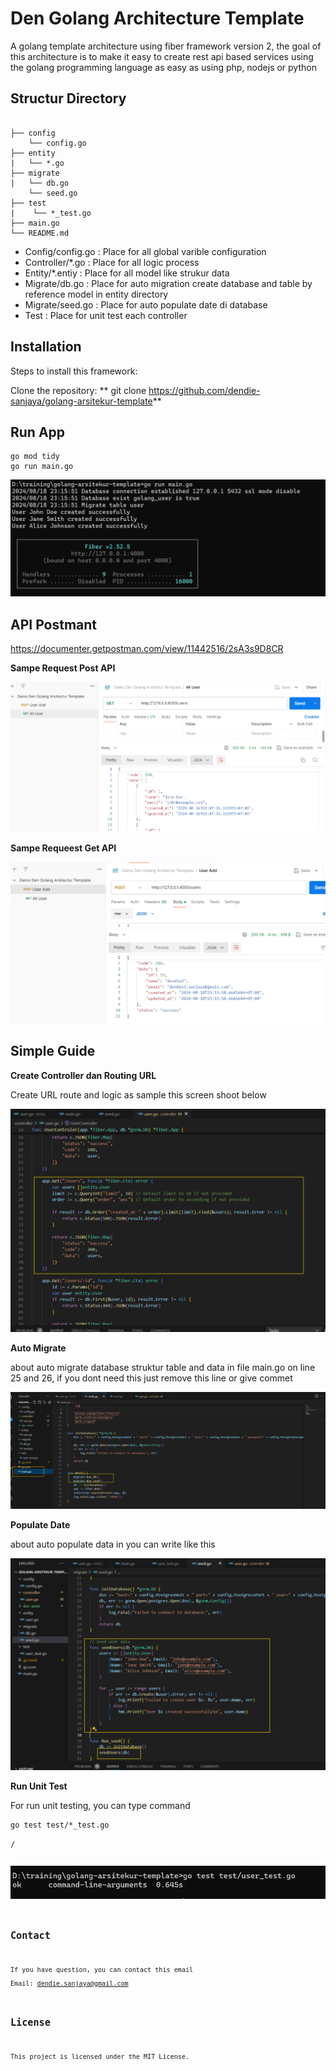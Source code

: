 # Den Golang Architecture Template

A golang template architecture using fiber framework version 2, the goal of this architecture is to make it easy to create rest api based services using the golang programming language as easy as using php, nodejs or python

## Structur Directory
<pre><code>
├── config
    └── config.go
├── entity
|   └── *.go
├── migrate
|   └── db.go
    └── seed.go
├── test
|    └── *_test.go
├── main.go
└── README.md
</code></pre>

- Config/config.go  : Place for all global varible configuration 
- Controller/*.go   : Place for all logic process
- Entity/*.entiy    : Place for all model like strukur data
- Migrate/db.go     : Place for auto migration create database and table by reference model  in entity directory
- Migrate/seed.go   : Place for auto populate date di database
- Test              : Place for unit test each controller 

## Installation

Steps to install this framework:

Clone the repository:
  ** git clone https://github.com/dendie-sanjaya/golang-arsitekur-template**

## Run App
<pre><code>go mod tidy
go run main.go  
</code></pre>   

![Run Program](./doc-asset/run-program.png)

## API Postmant 

https://documenter.getpostman.com/view/11442516/2sA3s9D8CR

**Sampe Request Post API**

![Sampe Post API](./doc-asset/sampe-create-request-get.png)

**Sampe Requeest Get API**

![Sampe Get API](./doc-asset/sampe-create-request-post.png)

## Simple Guide 

**Create Controller dan Routing URL**

Create URL route and logic as sample this screen shoot below  

![Sampe Get API](./doc-asset/sample-create-respon.png)

**Auto Migrate**

about auto migrate database struktur table and data in file main.go on line 25 and 26, if you dont need this just remove this line or give commet    

![Sampe Get API](./doc-asset/auto-run-migrate.png)

**Populate Date**

about auto populate  data in you can write like this 

![Populate Data ](./doc-asset/populate-data.png)

**Run Unit Test**

For run unit testing, you can type command  

<pre><code>go test test/*_test.go</pre>/<code>

![Go Test ](./doc-asset/got-test.png)

## Contact

If you have question, you can contact this email   
Email: dendie.sanjaya@gmail.com

## License

This project is licensed under the MIT License.
